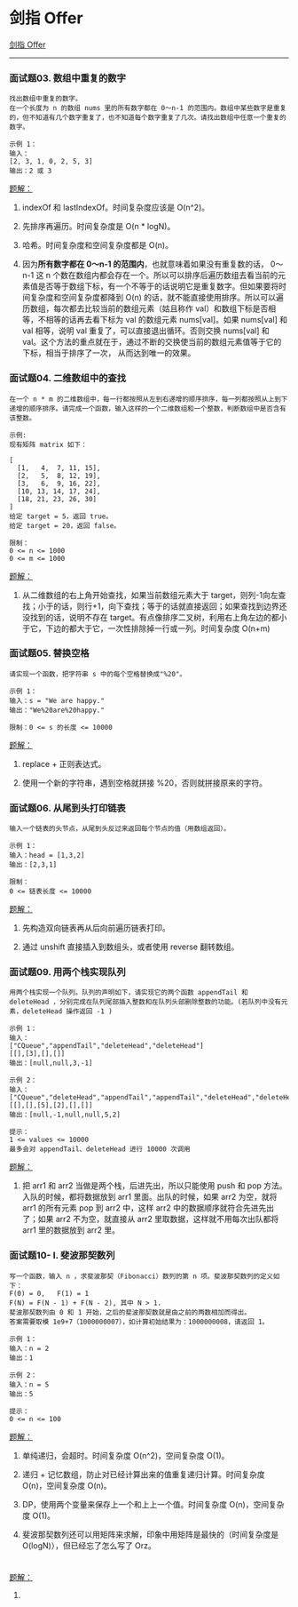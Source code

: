 # 剑指 Offer

[剑指 Offer](https://leetcode-cn.com/problemset/lcof/)

---

### 面试题03. 数组中重复的数字

```
找出数组中重复的数字。
在一个长度为 n 的数组 nums 里的所有数字都在 0～n-1 的范围内。数组中某些数字是重复的，但不知道有几个数字重复了，也不知道每个数字重复了几次。请找出数组中任意一个重复的数字。

示例 1：
输入：
[2, 3, 1, 0, 2, 5, 3]
输出：2 或 3 
```

[题解：](https://github.com/DangoSky/algorithm/blob/master/%E5%89%91%E6%8C%87Offer/%E9%9D%A2%E8%AF%95%E9%A2%9803.%20%E6%95%B0%E7%BB%84%E4%B8%AD%E9%87%8D%E5%A4%8D%E7%9A%84%E6%95%B0%E5%AD%97.js)

1. indexOf 和 lastIndexOf。时间复杂度应该是 O(n^2)。

2. 先排序再遍历。时间复杂度是 O(n * logN)。

3. 哈希。时间复杂度和空间复杂度都是 O(n)。

4. 因为**所有数字都在 0～n-1 的范围内**，也就意味着如果没有重复数的话， 0～n-1 这 n 个数在数组内都会存在一个。所以可以排序后遍历数组去看当前的元素值是否等于数组下标，有一个不等于的话说明它是重复数字。但如果要将时间复杂度和空间复杂度都降到 O(n) 的话，就不能直接使用排序。所以可以遍历数组，每次都去比较当前的数组元素（姑且称作 val）和数组下标是否相等，不相等的话再去看下标为 val 的数组元素 nums[val]。如果 nums[val] 和 val 相等，说明 val 重复了，可以直接退出循环。否则交换 nums[val] 和 val。这个方法的重点就在于，通过不断的交换使当前的数组元素值等于它的下标，相当于排序了一次， 从而达到唯一的效果。


### 面试题04. 二维数组中的查找

```
在一个 n * m 的二维数组中，每一行都按照从左到右递增的顺序排序，每一列都按照从上到下递增的顺序排序。请完成一个函数，输入这样的一个二维数组和一个整数，判断数组中是否含有该整数。

示例:
现有矩阵 matrix 如下：

[
  [1,   4,  7, 11, 15],
  [2,   5,  8, 12, 19],
  [3,   6,  9, 16, 22],
  [10, 13, 14, 17, 24],
  [18, 21, 23, 26, 30]
]
给定 target = 5，返回 true。
给定 target = 20，返回 false。

限制：
0 <= n <= 1000
0 <= m <= 1000
```

[题解：](https://github.com/DangoSky/algorithm/blob/master/%E5%89%91%E6%8C%87Offer/%E9%9D%A2%E8%AF%95%E9%A2%9804.%20%E4%BA%8C%E7%BB%B4%E6%95%B0%E7%BB%84%E4%B8%AD%E7%9A%84%E6%9F%A5%E6%89%BE.js)

1. 从二维数组的右上角开始查找，如果当前数组元素大于 target，则列-1向左查找；小于的话，则行+1，向下查找；等于的话就直接返回；如果查找到边界还没找到的话，说明不存在 target。有点像排序二叉树，利用右上角左边的都小于它，下边的都大于它，一次性排除掉一行或一列。时间复杂度 O(n+m)


### 面试题05. 替换空格

```
请实现一个函数，把字符串 s 中的每个空格替换成"%20"。

示例 1：
输入：s = "We are happy."
输出："We%20are%20happy."
 
限制：0 <= s 的长度 <= 10000
```

[题解：](https://github.com/DangoSky/algorithm/blob/master/%E5%89%91%E6%8C%87Offer/%E9%9D%A2%E8%AF%95%E9%A2%9805.%20%E6%9B%BF%E6%8D%A2%E7%A9%BA%E6%A0%BC.js)

1. replace + 正则表达式。

2. 使用一个新的字符串，遇到空格就拼接 %20，否则就拼接原来的字符。


### 面试题06. 从尾到头打印链表

```
输入一个链表的头节点，从尾到头反过来返回每个节点的值（用数组返回）。

示例 1：
输入：head = [1,3,2]
输出：[2,3,1]
 
限制：
0 <= 链表长度 <= 10000
```

[题解：]()

1. 先构造双向链表再从后向前遍历链表打印。

2. 通过 unshift 直接插入到数组头，或者使用 reverse 翻转数组。


### 面试题09. 用两个栈实现队列

```
用两个栈实现一个队列。队列的声明如下，请实现它的两个函数 appendTail 和 deleteHead ，分别完成在队列尾部插入整数和在队列头部删除整数的功能。(若队列中没有元素，deleteHead 操作返回 -1 )

示例 1：
输入：
["CQueue","appendTail","deleteHead","deleteHead"]
[[],[3],[],[]]
输出：[null,null,3,-1]

示例 2：
输入：
["CQueue","deleteHead","appendTail","appendTail","deleteHead","deleteHead"]
[[],[],[5],[2],[],[]]
输出：[null,-1,null,null,5,2]

提示：
1 <= values <= 10000
最多会对 appendTail、deleteHead 进行 10000 次调用
```

[题解：]()

1. 把 arr1 和 arr2 当做是两个栈，后进先出，所以只能使用 push 和 pop 方法。入队的时候，都将数据放到 arr1 里面。出队的时候，如果 arr2 为空，就将 arr1 的所有元素 pop 到 arr2 中，这样 arr2 中的数据顺序就符合先进先出了；如果 arr2 不为空，就直接从 arr2 里取数据，这样就不用每次出队都将 arr1 里的数据放到 arr2 里。


### 面试题10- I. 斐波那契数列

```
写一个函数，输入 n ，求斐波那契（Fibonacci）数列的第 n 项。斐波那契数列的定义如下：
F(0) = 0,   F(1) = 1
F(N) = F(N - 1) + F(N - 2), 其中 N > 1.
斐波那契数列由 0 和 1 开始，之后的斐波那契数就是由之前的两数相加而得出。
答案需要取模 1e9+7（1000000007），如计算初始结果为：1000000008，请返回 1。

示例 1：
输入：n = 2
输出：1

示例 2：
输入：n = 5
输出：5
 
提示：
0 <= n <= 100
```

[题解：]()

1. 单纯递归，会超时。时间复杂度 O(n^2)，空间复杂度 O(1)。

2. 递归 + 记忆数组，防止对已经计算出来的值重复递归计算。时间复杂度 O(n)，空间复杂度 O(n)。

3. DP，使用两个变量来保存上一个和上上一个值。时间复杂度 O(n)，空间复杂度 O(1)。

4. 斐波那契数列还可以用矩阵来求解，印象中用矩阵是最快的（时间复杂度是 O(logN)），但已经忘了怎么写了 Orz。


### 

```

```

[题解：]()

1. 